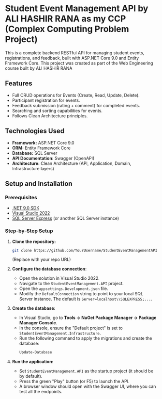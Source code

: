 # Student Event Management API by ALI HASHIR RANA as my CCP (Complex Computing Problem Project)

This is a complete backend RESTful API for managing student events, registrations, and feedback, built with ASP.NET Core 9.0 and Entity Framework Core. This project was created as part of the Web Engineering course built by ALI HASHIR RANA

## Features
- Full CRUD operations for Events (Create, Read, Update, Delete).
- Participant registration for events.
- Feedback submission (rating + comment) for completed events.
- Searching and sorting capabilities for events.
- Follows Clean Architecture principles.

## Technologies Used
- **Framework:** ASP.NET Core 9.0
- **ORM:** Entity Framework Core
- **Database:** SQL Server
- **API Documentation:** Swagger (OpenAPI)
- **Architecture:** Clean Architecture (API, Application, Domain, Infrastructure layers)

## Setup and Installation

### Prerequisites
- [.NET 9.0 SDK](https://dotnet.microsoft.com/en-us/download/dotnet/9.0)
- [Visual Studio 2022](https://visualstudio.microsoft.com/vs/)
- [SQL Server Express](https://www.microsoft.com/en-us/sql-server/sql-server-downloads) (or another SQL Server instance)

### Step-by-Step Setup
1.  **Clone the repository:**
    ```sh
    git clone https://github.com/YourUsername/StudentEventManagementAPI.git
    ```
    (Replace with your repo URL)

2.  **Configure the database connection:**
    - Open the solution in Visual Studio 2022.
    - Navigate to the `StudentEventManagement.API` project.
    - Open the `appsettings.Development.json` file.
    - Modify the `DefaultConnection` string to point to your local SQL Server instance. The default is `Server=localhost\\SQLEXPRESS;...`.

3.  **Create the database:**
    - In Visual Studio, go to **Tools -> NuGet Package Manager -> Package Manager Console**.
    - In the console, ensure the "Default project" is set to `StudentEventManagement.Infrastructure`.
    - Run the following command to apply the migrations and create the database:
      ```powershell
      Update-Database
      ```

4.  **Run the application:**
    - Set `StudentEventManagement.API` as the startup project (it should be by default).
    - Press the green "Play" button (or F5) to launch the API.
    - A browser window should open with the Swagger UI, where you can test all the endpoints.
